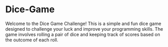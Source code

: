 # Dice-Game
Welcome to the Dice Game Challenge! This is a simple and fun dice game designed to challenge your luck and improve your programming skills. The game involves rolling a pair of dice and keeping track of scores based on the outcome of each roll.
